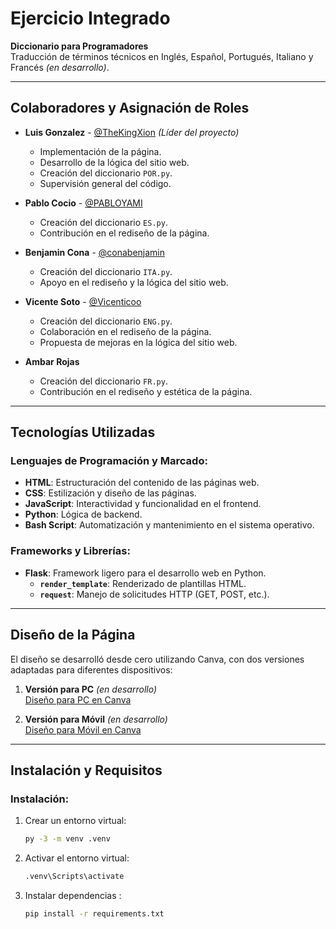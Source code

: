 # Ejercicio Integrado

**Diccionario para Programadores**  
Traducción de términos técnicos en Inglés, Español, Portugués, Italiano y Francés *(en desarrollo)*.

---

## Colaboradores y Asignación de Roles

- **Luis Gonzalez** - [@TheKingXion](https://github.com/TheKingXion) *(Líder del proyecto)*  
  - Implementación de la página.  
  - Desarrollo de la lógica del sitio web.  
  - Creación del diccionario `POR.py`.  
  - Supervisión general del código.

- **Pablo Cocio** - [@PABLOYAMI](https://github.com/PABLOYAMI)  
  - Creación del diccionario `ES.py`.  
  - Contribución en el rediseño de la página.

- **Benjamin Cona** - [@conabenjamin](https://github.com/conabenjamin)  
  - Creación del diccionario `ITA.py`.  
  - Apoyo en el rediseño y la lógica del sitio web.

- **Vicente Soto** - [@Vicenticoo](https://github.com/Vicenticoo)  
  - Creación del diccionario `ENG.py`.  
  - Colaboración en el rediseño de la página.  
  - Propuesta de mejoras en la lógica del sitio web.

- **Ambar Rojas**  
  - Creación del diccionario `FR.py`.  
  - Contribución en el rediseño y estética de la página.

---

## Tecnologías Utilizadas

### Lenguajes de Programación y Marcado:
- **HTML**: Estructuración del contenido de las páginas web.  
- **CSS**: Estilización y diseño de las páginas.  
- **JavaScript**: Interactividad y funcionalidad en el frontend.  
- **Python**: Lógica de backend.  
- **Bash Script**: Automatización y mantenimiento en el sistema operativo.  

### Frameworks y Librerías:
- **Flask**: Framework ligero para el desarrollo web en Python.  
  - **`render_template`**: Renderizado de plantillas HTML.  
  - **`request`**: Manejo de solicitudes HTTP (GET, POST, etc.).  

---

## Diseño de la Página

El diseño se desarrolló desde cero utilizando Canva, con dos versiones adaptadas para diferentes dispositivos:  
1. **Versión para PC** *(en desarrollo)*  
   [Diseño para PC en Canva](https://www.canva.com/design/DAGTGYY3aYA/PtIN4GHpyLlLRSZ0rmLJZA/edit?utm_content=DAGTGYY3aYA&utm_campaign=designshare&utm_medium=link2&utm_source=sharebutton)  

2. **Versión para Móvil** *(en desarrollo)*  
   [Diseño para Móvil en Canva](https://www.canva.com/design/DAGTNTyOq9A/Beb-fJ8Pnqdh__cazqk1bg/edit?utm_content=DAGTNTyOq9A&utm_campaign=designshare&utm_medium=link2&utm_source=sharebutton)  

---

## Instalación y Requisitos

### Instalación:
1. Crear un entorno virtual:
   ```bash
   py -3 -m venv .venv

2. Activar el entorno virtual:   
   ```bash
   .venv\Scripts\activate

3. Instalar dependencias :   
   ```bash
   pip install -r requirements.txt




